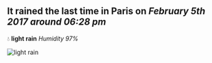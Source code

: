 ## It rained the last time in Paris on *February 5th 2017 around 06:28 pm*
💧  **light rain** *Humidity 97%*

![light rain](http://openweathermap.org/img/w/10n.png)
